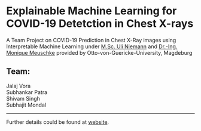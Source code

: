 # Explainable Machine Learning for COVID-19 Detetction in Chest X-rays
A Team Project on COVID-19 Prediction in Chest X-Ray images using Interpretable Machine Learning under [M.Sc. Uli Niemann](http://www.kmd.ovgu.de/Team/Academic+Staff/Uli+Niemann.html) and [Dr.-Ing. Monique Meuschke](http://www.vismd.de/doku.php?id=people:start) provided by Otto-von-Guericke-University, Magdeburg

## Team:
Jalaj Vora <br>
Subhankar Patra <br>
Shivam Singh <br>
Subhajit Mondal <br>

***

Further details could be found at [website](https://jalajvora.github.io/COVID-19-predictions-on-Chest-X-Rays-using-Interpretable-Machine-Learning/).
